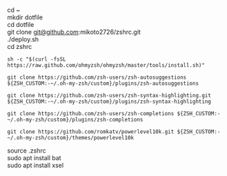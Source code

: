 cd ~  
mkdir dotfile  
cd dotfile  
git clone git@github.com:mikoto2726/zshrc.git  
./deploy.sh  
cd zshrc  
```
sh -c "$(curl -fsSL https://raw.github.com/ohmyzsh/ohmyzsh/master/tools/install.sh)"  
```
```
git clone https://github.com/zsh-users/zsh-autosuggestions ${ZSH_CUSTOM:-~/.oh-my-zsh/custom}/plugins/zsh-autosuggestions  
```
```
git clone https://github.com/zsh-users/zsh-syntax-highlighting.git ${ZSH_CUSTOM:-~/.oh-my-zsh/custom}/plugins/zsh-syntax-highlighting  
```
```
git clone https://github.com/zsh-users/zsh-completions ${ZSH_CUSTOM:-~/.oh-my-zsh/custom}/plugins/zsh-completions  
```
```
git clone https://github.com/romkatv/powerlevel10k.git ${ZSH_CUSTOM:-~/.oh-my-zsh/custom}/themes/powerlevel10k  
```
source .zshrc  
sudo apt install bat  
sudo apt install xsel  
